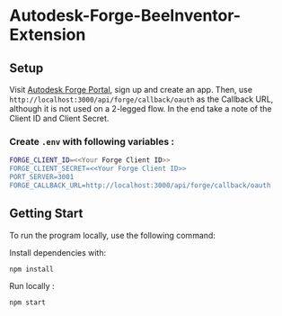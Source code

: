 # Autodesk-Forge-BeeInventor-Extension

## Setup

Visit [Autodesk Forge Portal](https://forge.autodesk.com/), sign up and create an app.
Then, use `http://localhost:3000/api/forge/callback/oauth` as the Callback URL, although it is not used on a 2-legged flow. In the end take a note of the Client ID and Client Secret.

### Create `.env` with following variables :

```sh
FORGE_CLIENT_ID=<<Your Forge Client ID>>
FORGE_CLIENT_SECRET=<<Your Forge Client ID>>
PORT_SERVER=3001
FORGE_CALLBACK_URL=http://localhost:3000/api/forge/callback/oauth
```

## Getting Start

To run the program locally, use the following command:

Install dependencies with:

```sh
npm install
```

Run locally :

```sh
npm start
```
